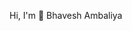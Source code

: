 Hi, I'm 👋 Bhavesh Ambaliya

<!--
**bhaveshambaliya/bhaveshambaliya** is a ✨ _special_ ✨ repository because its `README.md` (this file) appears on your GitHub profile.


